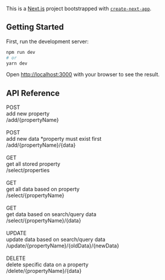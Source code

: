 This is a [Next.js](https://nextjs.org/) project bootstrapped with [`create-next-app`](https://github.com/vercel/next.js/tree/canary/packages/create-next-app).


## Getting Started

First, run the development server:

```bash
npm run dev
# or
yarn dev
```

Open [http://localhost:3000](http://localhost:3000) with your browser to see the result.

## API Reference

POST <br />
add new property <br />
/add/{propertyName} <br />
<br />
POST <br />
add new data *property must exist first <br />
/add/{propertyName}/{data} <br />
<br />
GET <br />
get all stored property <br />
/select/properties <br />
<br />
GET <br />
get all data based on property <br />
/select/{propertyName} <br />
<br />
GET <br />
get data based on search/query data <br />
/select/{propertyName}/{data} <br />
<br />
UPDATE <br />
update data based on search/query data <br />
/update/{propertyName}/{oldData}/{newData} <br />
<br />
DELETE <br /> 
delete specific data on a property <br />
/delete/{propertyName}/{data} <br />

<!-- DELETE
delete property and also the whole data attached to it
/delete/{propertyName} -->
